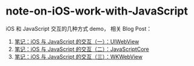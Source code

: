 # note-on-iOS-work-with-JavaScript

iOS 和 JavaScript 交互的几种方式 demo， 相关 Blog Post：
 1. [笔记：iOS 与 JavaScript 的交互（一）：UIWebView](http://movii.github.io/blog/2017/04/17/iOS-and-JavaScript-1-UIWebVIew/)
 2. [笔记：iOS 与 JavaScript 的交互（二）：JavaScriptCore ](http://movii.github.io/blog/2017/04/18/iOS-and-JavaScript-2-javascriptCore/)
 3. [笔记：iOS 与 JavaScript 的交互（三）：WKWebView](http://movii.github.io/blog/2017/04/19/iOS-and-JavaScript-3-WKWebView/)
